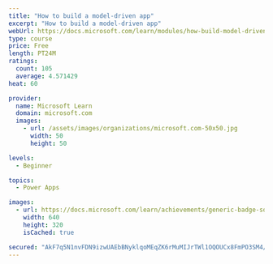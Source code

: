 ```yaml
---
title: "How to build a model-driven app"
excerpt: "How to build a model-driven app"
webUrl: https://docs.microsoft.com/learn/modules/how-build-model-driven-app/
type: course
price: Free
length: PT24M
ratings:
  count: 105
  average: 4.571429
heat: 60

provider:
  name: Microsoft Learn
  domain: microsoft.com
  images:
    - url: /assets/images/organizations/microsoft.com-50x50.jpg
      width: 50
      height: 50

levels:
  - Beginner

topics:
  - Power Apps

images:
  - url: https://docs.microsoft.com/learn/achievements/generic-badge-social.png
    width: 640
    height: 320
    isCached: true

secured: "AkF7q5N1nvFDN9izwUAEbBNyklqoMEqZK6rMuMIJrTWl1OQOUCx8FmPO3SM4/PbkLxxACklFoQzDOZEQVyEK+Djl7i2YjSXEXduGj6rJXQdXJuupMcOnhzVJp2H79+gIOEr9nZ4SVxoDG40eiMDY7XFMNWWEgQeNgxJ8t6ycDyZo0/FE1qiwC8gLxAoJdXSC2f2Ua8WyQ+7Mh9G2qhEeANYG3fVpw5kbeXnmDC43sMlaVlQOEMn6UAkTMTIOKNT71SoRhAetzucFEa1P15ZvIbgr3fI2Na1hruRV8EyMYvqqxfYSKp++3B/D7ECgyvwc8Vsho7fjNzbOKVHtEkEwWC3cWzByBJgITrkYY8WYRPZ/2Q1DpLL01y2dWiyM4VQVZkZQP9eowZchi4q+cSInBHiqetf7+wrss+QjCzBjAnU=;HR0y7Wxb0dCB3I5o+1rakw=="
---
```


